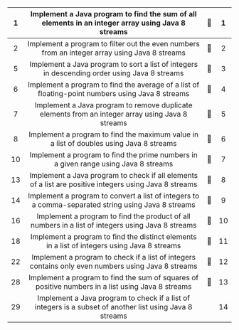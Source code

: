 |1|  Implement a Java program to find the sum of all elements in an integer array using Java 8 streams||1|
|:---:|:---:|:---:|:---:|
|2| Implement a program to filter out the even numbers from an integer array using Java 8 streams||2|
|5|  Implement a Java program to sort a list of integers in descending order using Java 8 streams||3|
|6| Implement a program to find the average of a list of floating-point numbers using Java 8 streams||4|
|7|  Implement a Java program to remove duplicate elements from an integer array using Java 8 streams||5|
|8| Implement a program to find the maximum value in a list of doubles using Java 8 streams||6|
|10| Implement a program to find the prime numbers in a given range using Java 8 streams||7|
|13|  Implement a Java program to check if all elements of a list are positive integers using Java 8 streams||8|
|14| Implement a program to convert a list of integers to a comma-separated string using Java 8 streams||9|
|16| Implement a program to find the product of all numbers in a list of integers using Java 8 streams||10|
|18| Implement a program to find the distinct elements in a list of integers using Java 8 streams||11|
|22| Implement a program to check if a list of integers contains only even numbers using Java 8 streams||12|
|28| Implement a program to find the sum of squares of positive numbers in a list using Java 8 streams||13|
|29|  Implement a Java program to check if a list of integers is a subset of another list using Java 8 streams| |14|
